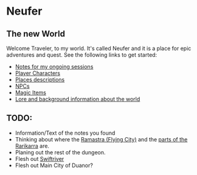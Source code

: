 # Neufer
## The new World

Welcome Traveler, to my world. It's called Neufer and it is a place for
epic adventures and quest. See the following links to get started:

- [Notes for my ongoing sessions](session_notes.md)
- [Player Characters](characters/index.md)
- [Places descriptions](places/index.md)
- [NPCs](npcs/index.md)
- [Magic Items](items/index.md)
- [Lore and background information about the world](lore/index.md)

## TODO:
 - Information/Text of the notes you found
 - Thinking about where the [Ramastra (Flying City)](lore/ramastra.md)
 and the [parts of the Rarikarra](items/rarikarra.md) are.
 - Planing out the rest of the dungeon.
 - Flesh out [Swiftriver](places/swiftriver.md)
 - Flesh out Main City of Duanor?

